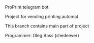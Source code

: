 ProPrint telegram bot

Project for vending printing automat

This branch contains main part of project

Programmer: Oleg Bass (shedeever)
